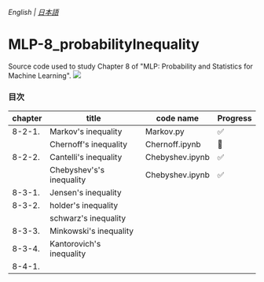 ###### English | [日本語](./README.md) 
# MLP-8_probabilityInequality

Source code used to study Chapter 8 of "MLP: Probability and Statistics for Machine Learning".  <img src="https://img.shields.io/badge/-Python-F2C63C.svg?logo=python&style=3D&logoColor=0000dd">

### 目次

| chapter | title                             | code name   | Progress |
| ------ | ---------------------------------- | -------------- | ------ |
| 8-2-1. | Markov's inequality                | Markov.py      | :white_check_mark: |
|        | Chernoff's inequality              | Chernoff.ipynb | :construction: |
| 8-2-2. | Cantelli's inequality              | Chebyshev.ipynb | :white_check_mark: |
|        | Chebyshev's's inequality           | Chebyshev.ipynb | :white_check_mark: |
| 8-3-1. | Jensen's inequality                |  |  |
| 8-3-2. | holder's inequality                |  |  |
|        | schwarz's inequality               |  |  |
| 8-3-3. | Minkowski's inequality             |  |  |
| 8-3-4. | Kantorovich's inequality           |  |  |
| 8-4-1. |  |  |
